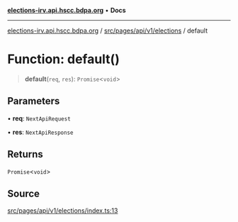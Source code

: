 [**elections-irv.api.hscc.bdpa.org**](../../../../../../README.md) • **Docs**

***

[elections-irv.api.hscc.bdpa.org](../../../../../../README.md) / [src/pages/api/v1/elections](../README.md) / default

# Function: default()

> **default**(`req`, `res`): `Promise`\<`void`\>

## Parameters

• **req**: `NextApiRequest`

• **res**: `NextApiResponse`

## Returns

`Promise`\<`void`\>

## Source

[src/pages/api/v1/elections/index.ts:13](https://github.com/Xunnamius/elections_irv.api.hscc.bdpa.org/blob/c917ea60595d63d322e4038beb12d08f7d64cdd2/src/pages/api/v1/elections/index.ts#L13)

